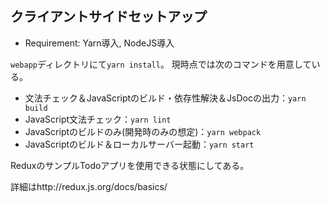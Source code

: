 ## クライアントサイドセットアップ

* Requirement: Yarn導入, NodeJS導入

`webapp`ディレクトリにて`yarn install`。
現時点では次のコマンドを用意している。

- 文法チェック＆JavaScriptのビルド・依存性解決＆JsDocの出力：`yarn build`
- JavaScript文法チェック：`yarn lint`
- JavaScriptのビルドのみ(開発時のみの想定)：`yarn webpack`
- JavaScriptのビルド＆ローカルサーバー起動：`yarn start`

ReduxのサンプルTodoアプリを使用できる状態にしてある。

詳細はhttp://redux.js.org/docs/basics/
